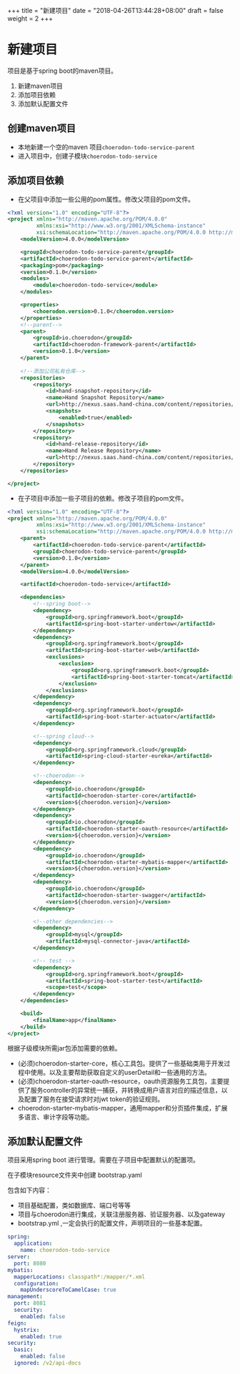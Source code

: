 +++
title = "新建项目"
date = "2018-04-26T13:44:28+08:00"
draft = false
weight = 2
+++

# 新建项目

项目是基于spring boot的maven项目。

1. 新建maven项目
2. 添加项目依赖
3. 添加默认配置文件

## 创建maven项目

* 本地新建一个空的maven 项目```choerodon-todo-service-parent```
* 进入项目中，创建子模块```choerodon-todo-service```

## 添加项目依赖

* 在父项目中添加一些公用的pom属性。修改父项目的pom文件。

```xml
<?xml version="1.0" encoding="UTF-8"?>
<project xmlns="http://maven.apache.org/POM/4.0.0"
         xmlns:xsi="http://www.w3.org/2001/XMLSchema-instance"
         xsi:schemaLocation="http://maven.apache.org/POM/4.0.0 http://maven.apache.org/xsd/maven-4.0.0.xsd">
    <modelVersion>4.0.0</modelVersion>

    <groupId>choerodon-todo-service-parent</groupId>
    <artifactId>choerodon-todo-service-parent</artifactId>
    <packaging>pom</packaging>
    <version>0.1.0</version>
    <modules>
        <module>choerodon-todo-service</module>
    </modules>

    <properties>
        <choerodon.version>0.1.0</choerodon.version>
    </properties>
    <!--parent-->
    <parent>
        <groupId>io.choerodon</groupId>
        <artifactId>choerodon-framework-parent</artifactId>
        <version>0.1.0</version>
    </parent>
    
    <!--添加公司私有仓库-->
    <repositories>
        <repository>
            <id>hand-snapshot-repository</id>
            <name>Hand Snapshot Repository</name>
            <url>http://nexus.saas.hand-china.com/content/repositories/rdcsnapshot/</url>
            <snapshots>
                <enabled>true</enabled>
            </snapshots>
        </repository>
        <repository>
            <id>hand-release-repository</id>
            <name>Hand Release Repository</name>
            <url>http://nexus.saas.hand-china.com/content/repositories/rdc/</url>
        </repository>
    </repositories>

</project>
```

* 在子项目中添加一些子项目的依赖。修改子项目的pom文件。

```xml
<?xml version="1.0" encoding="UTF-8"?>
<project xmlns="http://maven.apache.org/POM/4.0.0"
         xmlns:xsi="http://www.w3.org/2001/XMLSchema-instance"
         xsi:schemaLocation="http://maven.apache.org/POM/4.0.0 http://maven.apache.org/xsd/maven-4.0.0.xsd">
    <parent>
        <artifactId>choerodon-todo-service-parent</artifactId>
        <groupId>choerodon-todo-service-parent</groupId>
        <version>0.1.0</version>
    </parent>
    <modelVersion>4.0.0</modelVersion>

    <artifactId>choerodon-todo-service</artifactId>

    <dependencies>
        <!--spring boot-->
        <dependency>
            <groupId>org.springframework.boot</groupId>
            <artifactId>spring-boot-starter-undertow</artifactId>
        </dependency>
        <dependency>
            <groupId>org.springframework.boot</groupId>
            <artifactId>spring-boot-starter-web</artifactId>
            <exclusions>
                <exclusion>
                    <groupId>org.springframework.boot</groupId>
                    <artifactId>spring-boot-starter-tomcat</artifactId>
                </exclusion>
            </exclusions>
        </dependency>
        <dependency>
            <groupId>org.springframework.boot</groupId>
            <artifactId>spring-boot-starter-actuator</artifactId>
        </dependency>

        <!--spring cloud-->
        <dependency>
            <groupId>org.springframework.cloud</groupId>
            <artifactId>spring-cloud-starter-eureka</artifactId>
        </dependency>

        <!--choerodon-->
        <dependency>
            <groupId>io.choerodon</groupId>
            <artifactId>choerodon-starter-core</artifactId>
            <version>${choerodon.version}</version>
        </dependency>
        <dependency>
            <groupId>io.choerodon</groupId>
            <artifactId>choerodon-starter-oauth-resource</artifactId>
            <version>${choerodon.version}</version>
        </dependency>
        <dependency>
            <groupId>io.choerodon</groupId>
            <artifactId>choerodon-starter-mybatis-mapper</artifactId>
            <version>${choerodon.version}</version>
        </dependency>
        <dependency>
            <groupId>io.choerodon</groupId>
            <artifactId>choerodon-starter-swagger</artifactId>
            <version>${choerodon.version}</version>
        </dependency>

        <!--other dependencies-->
        <dependency>
            <groupId>mysql</groupId>
            <artifactId>mysql-connector-java</artifactId>
        </dependency>

        <!-- test -->
        <dependency>
            <groupId>org.springframework.boot</groupId>
            <artifactId>spring-boot-starter-test</artifactId>
            <scope>test</scope>
        </dependency>
    </dependencies>

    <build>
        <finalName>app</finalName>
    </build>
</project>
```

根据子级模块所需jar包添加需要的依赖。

* (必须)choerodon-starter-core，核心工具包。提供了一些基础类用于开发过程中使用。以及主要帮助获取自定义的userDetail和一些通用的方法。
* (必须)choerodon-starter-oauth-resource，oauth资源服务工具包，主要提供了服务controller的异常统一捕获，并转换成用户语言对应的描述信息，以及配置了服务在接受请求时对jwt token的验证规则。
* choerodon-starter-mybatis-mapper，通用mapper和分页插件集成，扩展多语言、审计字段等功能。

## 添加默认配置文件

项目采用spring boot 进行管理。需要在子项目中配置默认的配置项。

在子模块resource文件夹中创建 bootstrap.yaml

包含如下内容：

* 项目基础配置，类如数据库、端口号等等
* 项目与choerodon进行集成，关联注册服务器、验证服务器、以及gateway
* bootstrap.yml ,一定会执行的配置文件，声明项目的一些基本配置。


``` yaml
spring:
  application:
    name: choerodon-todo-service
server:
  port: 8080
mybatis:
  mapperLocations: classpath*:/mapper/*.xml
  configuration:
    mapUnderscoreToCamelCase: true
management:
  port: 8081
  security:
    enabled: false
feign:
  hystrix:
    enabled: true
security:
  basic:
    enabled: false
  ignored: /v2/api-docs
```
